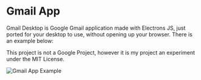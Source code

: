 
# Gmail App 
Gmail Desktop is Google Gmail application made with Electrons JS, just ported for your desktop to use, without opening up your browser. There is an example below:

This project is not a Google Project, however it is my project an experiment under the MIT License.

![Gmail App Example](https://picasaweb.google.com/113163514461458701810/6762728470299140417#6762728473101147442 "Gmail App Example")
